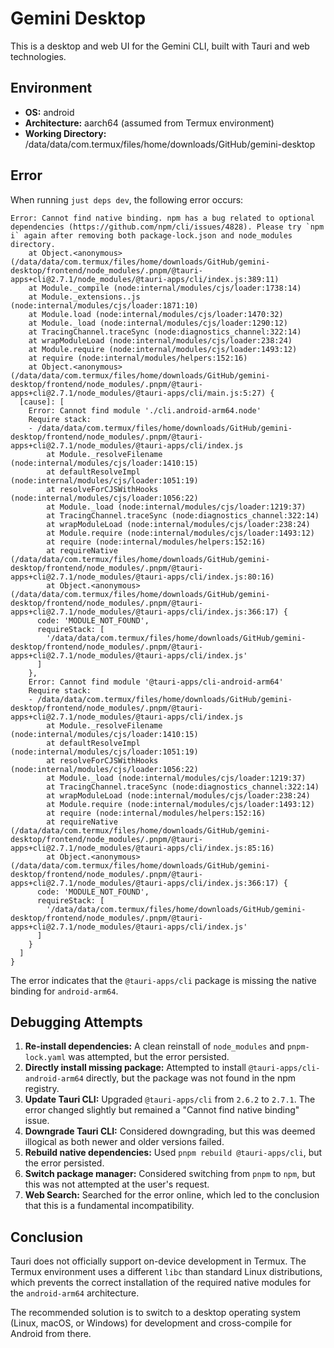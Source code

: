 # Gemini Desktop

This is a desktop and web UI for the Gemini CLI, built with Tauri and web technologies.

## Environment

*   **OS:** android
*   **Architecture:** aarch64 (assumed from Termux environment)
*   **Working Directory:** /data/data/com.termux/files/home/downloads/GitHub/gemini-desktop

## Error

When running `just deps dev`, the following error occurs:

```
Error: Cannot find native binding. npm has a bug related to optional dependencies (https://github.com/npm/cli/issues/4828). Please try `npm i` again after removing both package-lock.json and node_modules directory.
    at Object.<anonymous> (/data/data/com.termux/files/home/downloads/GitHub/gemini-desktop/frontend/node_modules/.pnpm/@tauri-apps+cli@2.7.1/node_modules/@tauri-apps/cli/index.js:389:11)
    at Module._compile (node:internal/modules/cjs/loader:1738:14)
    at Module._extensions..js (node:internal/modules/cjs/loader:1871:10)
    at Module.load (node:internal/modules/cjs/loader:1470:32)
    at Module._load (node:internal/modules/cjs/loader:1290:12)
    at TracingChannel.traceSync (node:diagnostics_channel:322:14)
    at wrapModuleLoad (node:internal/modules/cjs/loader:238:24)
    at Module.require (node:internal/modules/cjs/loader:1493:12)
    at require (node:internal/modules/helpers:152:16)
    at Object.<anonymous> (/data/data/com.termux/files/home/downloads/GitHub/gemini-desktop/frontend/node_modules/.pnpm/@tauri-apps+cli@2.7.1/node_modules/@tauri-apps/cli/main.js:5:27) {
  [cause]: [
    Error: Cannot find module './cli.android-arm64.node'
    Require stack:
    - /data/data/com.termux/files/home/downloads/GitHub/gemini-desktop/frontend/node_modules/.pnpm/@tauri-apps+cli@2.7.1/node_modules/@tauri-apps/cli/index.js
        at Module._resolveFilename (node:internal/modules/cjs/loader:1410:15)
        at defaultResolveImpl (node:internal/modules/cjs/loader:1051:19)
        at resolveForCJSWithHooks (node:internal/modules/cjs/loader:1056:22)
        at Module._load (node:internal/modules/cjs/loader:1219:37)
        at TracingChannel.traceSync (node:diagnostics_channel:322:14)
        at wrapModuleLoad (node:internal/modules/cjs/loader:238:24)
        at Module.require (node:internal/modules/cjs/loader:1493:12)
        at require (node:internal/modules/helpers:152:16)
        at requireNative (/data/data/com.termux/files/home/downloads/GitHub/gemini-desktop/frontend/node_modules/.pnpm/@tauri-apps+cli@2.7.1/node_modules/@tauri-apps/cli/index.js:80:16)
        at Object.<anonymous> (/data/data/com.termux/files/home/downloads/GitHub/gemini-desktop/frontend/node_modules/.pnpm/@tauri-apps+cli@2.7.1/node_modules/@tauri-apps/cli/index.js:366:17) {
      code: 'MODULE_NOT_FOUND',
      requireStack: [
        '/data/data/com.termux/files/home/downloads/GitHub/gemini-desktop/frontend/node_modules/.pnpm/@tauri-apps+cli@2.7.1/node_modules/@tauri-apps/cli/index.js'
      ]
    },
    Error: Cannot find module '@tauri-apps/cli-android-arm64'
    Require stack:
    - /data/data/com.termux/files/home/downloads/GitHub/gemini-desktop/frontend/node_modules/.pnpm/@tauri-apps+cli@2.7.1/node_modules/@tauri-apps/cli/index.js
        at Module._resolveFilename (node:internal/modules/cjs/loader:1410:15)
        at defaultResolveImpl (node:internal/modules/cjs/loader:1051:19)
        at resolveForCJSWithHooks (node:internal/modules/cjs/loader:1056:22)
        at Module._load (node:internal/modules/cjs/loader:1219:37)
        at TracingChannel.traceSync (node:diagnostics_channel:322:14)
        at wrapModuleLoad (node:internal/modules/cjs/loader:238:24)
        at Module.require (node:internal/modules/cjs/loader:1493:12)
        at require (node:internal/modules/helpers:152:16)
        at requireNative (/data/data/com.termux/files/home/downloads/GitHub/gemini-desktop/frontend/node_modules/.pnpm/@tauri-apps+cli@2.7.1/node_modules/@tauri-apps/cli/index.js:85:16)
        at Object.<anonymous> (/data/data/com.termux/files/home/downloads/GitHub/gemini-desktop/frontend/node_modules/.pnpm/@tauri-apps+cli@2.7.1/node_modules/@tauri-apps/cli/index.js:366:17) {
      code: 'MODULE_NOT_FOUND',
      requireStack: [
        '/data/data/com.termux/files/home/downloads/GitHub/gemini-desktop/frontend/node_modules/.pnpm/@tauri-apps+cli@2.7.1/node_modules/@tauri-apps/cli/index.js'
      ]
    }
  ]
}
```
The error indicates that the `@tauri-apps/cli` package is missing the native binding for `android-arm64`.

## Debugging Attempts

1.  **Re-install dependencies:** A clean reinstall of `node_modules` and `pnpm-lock.yaml` was attempted, but the error persisted.
2.  **Directly install missing package:** Attempted to install `@tauri-apps/cli-android-arm64` directly, but the package was not found in the npm registry.
3.  **Update Tauri CLI:** Upgraded `@tauri-apps/cli` from `2.6.2` to `2.7.1`. The error changed slightly but remained a "Cannot find native binding" issue.
4.  **Downgrade Tauri CLI:** Considered downgrading, but this was deemed illogical as both newer and older versions failed.
5.  **Rebuild native dependencies:** Used `pnpm rebuild @tauri-apps/cli`, but the error persisted.
6.  **Switch package manager:** Considered switching from `pnpm` to `npm`, but this was not attempted at the user's request.
7.  **Web Search:** Searched for the error online, which led to the conclusion that this is a fundamental incompatibility.

## Conclusion

Tauri does not officially support on-device development in Termux. The Termux environment uses a different `libc` than standard Linux distributions, which prevents the correct installation of the required native modules for the `android-arm64` architecture.

The recommended solution is to switch to a desktop operating system (Linux, macOS, or Windows) for development and cross-compile for Android from there.